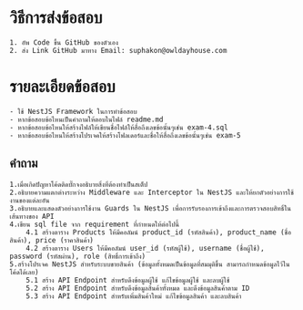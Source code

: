 # วิธีการส่งข้อสอบ

    1. อัพ Code ขึ้น GitHub ของตัวเอง
    2. ส่ง Link GitHub มาทาง Email: suphakon@owldayhouse.com

# รายละเอียดข้อสอบ

    - ใช้ NestJS Framework ในการทำข้อสอบ
    - หากข้อสอบข้อไหนเป็นคำถามให้ตอบในไฟล์ readme.md
    - หากข้อสอบข้อไหนให้สร้างไฟล์ให้เขียนชื่อไฟล์ให้สื่อถึงเลขข้อนั้นๆเช่น exam-4.sql
    - หากข้อสอบข้อไหนให้สร้างโปรเจคให้สร้างโฟลเดอร์และชื่อให้สื่อถึงเลขข้อนั้นๆเช่น exam-5

## คำถาม

    1.เมื่อเกิดปัญหาโค้ดติดบั๊กจงอธิบายสิ่งที่ต้องทำเป็นสเต็ป
    2.อธิบายความแตกต่างระหว่าง Middleware และ Interceptor ใน NestJS และให้ยกตัวอย่างการใช้งานของแต่ละอัน
    3.อธิบายและแสดงตัวอย่างการใช้งาน Guards ใน NestJS เพื่อการรับรองการเข้าถึงและการตรวจสอบสิทธิ์ในเส้นทางของ API
    4.เขียน sql file จาก requirement ที่กำหนดให้ต่อไปนี้
        4.1 สร้างตาราง Products ให้มีคอลัมน์ product_id (รหัสสินค้า), product_name (ชื่อสินค้า), price (ราคาสินค้า)
        4.2 สร้างตาราง Users ให้มีคอลัมน์ user_id (รหัสผู้ใช้), username (ชื่อผู้ใช้), password (รหัสผ่าน), role (สิทธิ์การเข้าถึง)
    5.สร้างโปรเจค NestJS สำหรับระบบขายสินค้า (ข้อมูลทั้งหมดเป็นข้อมูลที่สมมุติขึ้น สามารถกำหนดข้อมูลไว้ในโค้ดได้เลย)
        5.1 สร้าง API Endpoint สำหรับดึงข้อมูลผู้ใช้ แก้ไขข้อมูลผู้ใช้ และลบผู้ใช้
        5.2 สร้าง API Endpoint สำหรับดึงข้อมูลสินค้าทั้งหมด และดึงข้อมูลสินค้าตาม ID
        5.3 สร้าง API Endpoint สำหรับเพิ่มสินค้าใหม่ แก้ไขข้อมูลสินค้า และลบสินค้า
